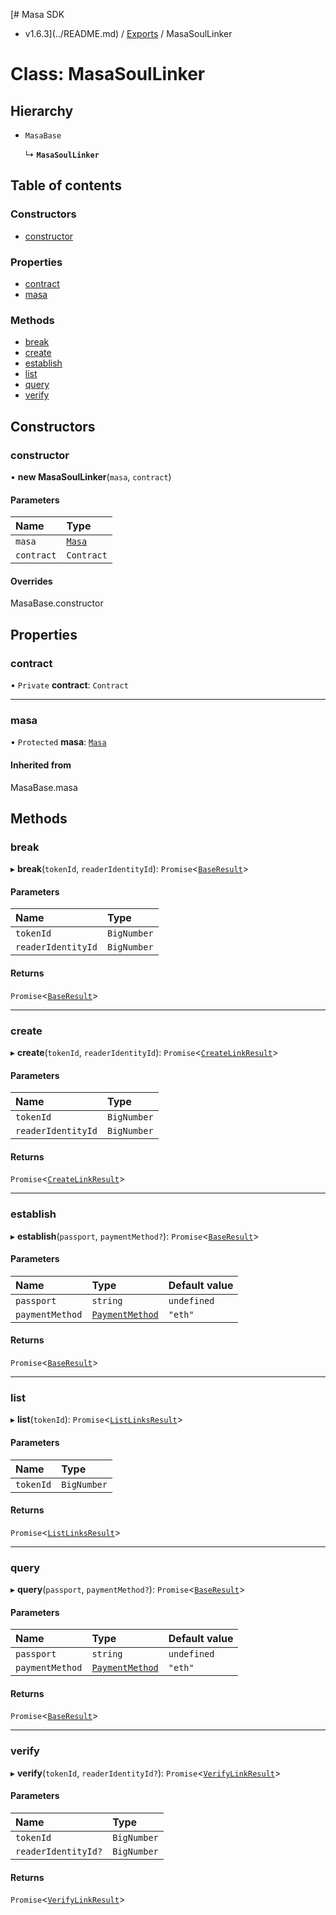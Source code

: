 [# Masa SDK
 - v1.6.3](../README.md) / [Exports](../modules.md) / MasaSoulLinker

# Class: MasaSoulLinker

## Hierarchy

- `MasaBase`

  ↳ **`MasaSoulLinker`**

## Table of contents

### Constructors

- [constructor](MasaSoulLinker.md#constructor)

### Properties

- [contract](MasaSoulLinker.md#contract)
- [masa](MasaSoulLinker.md#masa)

### Methods

- [break](MasaSoulLinker.md#break)
- [create](MasaSoulLinker.md#create)
- [establish](MasaSoulLinker.md#establish)
- [list](MasaSoulLinker.md#list)
- [query](MasaSoulLinker.md#query)
- [verify](MasaSoulLinker.md#verify)

## Constructors

### constructor

• **new MasaSoulLinker**(`masa`, `contract`)

#### Parameters

| Name | Type |
| :------ | :------ |
| `masa` | [`Masa`](Masa.md) |
| `contract` | `Contract` |

#### Overrides

MasaBase.constructor

## Properties

### contract

• `Private` **contract**: `Contract`

___

### masa

• `Protected` **masa**: [`Masa`](Masa.md)

#### Inherited from

MasaBase.masa

## Methods

### break

▸ **break**(`tokenId`, `readerIdentityId`): `Promise`<[`BaseResult`](../interfaces/BaseResult.md)\>

#### Parameters

| Name | Type |
| :------ | :------ |
| `tokenId` | `BigNumber` |
| `readerIdentityId` | `BigNumber` |

#### Returns

`Promise`<[`BaseResult`](../interfaces/BaseResult.md)\>

___

### create

▸ **create**(`tokenId`, `readerIdentityId`): `Promise`<[`CreateLinkResult`](../modules.md#createlinkresult)\>

#### Parameters

| Name | Type |
| :------ | :------ |
| `tokenId` | `BigNumber` |
| `readerIdentityId` | `BigNumber` |

#### Returns

`Promise`<[`CreateLinkResult`](../modules.md#createlinkresult)\>

___

### establish

▸ **establish**(`passport`, `paymentMethod?`): `Promise`<[`BaseResult`](../interfaces/BaseResult.md)\>

#### Parameters

| Name | Type | Default value |
| :------ | :------ | :------ |
| `passport` | `string` | `undefined` |
| `paymentMethod` | [`PaymentMethod`](../modules.md#paymentmethod) | `"eth"` |

#### Returns

`Promise`<[`BaseResult`](../interfaces/BaseResult.md)\>

___

### list

▸ **list**(`tokenId`): `Promise`<[`ListLinksResult`](../modules.md#listlinksresult)\>

#### Parameters

| Name | Type |
| :------ | :------ |
| `tokenId` | `BigNumber` |

#### Returns

`Promise`<[`ListLinksResult`](../modules.md#listlinksresult)\>

___

### query

▸ **query**(`passport`, `paymentMethod?`): `Promise`<[`BaseResult`](../interfaces/BaseResult.md)\>

#### Parameters

| Name | Type | Default value |
| :------ | :------ | :------ |
| `passport` | `string` | `undefined` |
| `paymentMethod` | [`PaymentMethod`](../modules.md#paymentmethod) | `"eth"` |

#### Returns

`Promise`<[`BaseResult`](../interfaces/BaseResult.md)\>

___

### verify

▸ **verify**(`tokenId`, `readerIdentityId?`): `Promise`<[`VerifyLinkResult`](../modules.md#verifylinkresult)\>

#### Parameters

| Name | Type |
| :------ | :------ |
| `tokenId` | `BigNumber` |
| `readerIdentityId?` | `BigNumber` |

#### Returns

`Promise`<[`VerifyLinkResult`](../modules.md#verifylinkresult)\>
